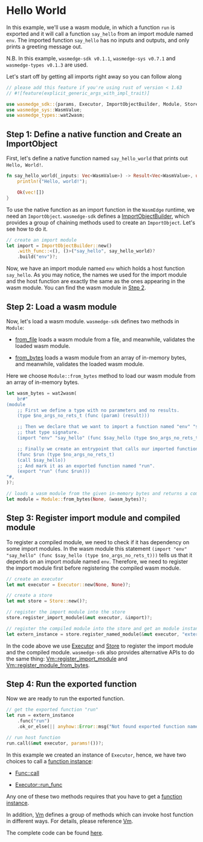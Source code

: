 # Hello World

In this example, we'll use a wasm module, in which a function `run` is exported and it will call a function `say_hello` from an import module named `env`. The imported function `say_hello` has no inputs and outputs, and only prints a greeting message out.

N.B. In this example, `wasmedge-sdk v0.1.1`, `wasmedge-sys v0.7.1` and `wasmedge-types v0.1.3` are used.

Let's start off by getting all imports right away so you can follow along

```rust
// please add this feature if you're using rust of version < 1.63
// #![feature(explicit_generic_args_with_impl_trait)]

use wasmedge_sdk::{params, Executor, ImportObjectBuilder, Module, Store};
use wasmedge_sys::WasmValue;
use wasmedge_types::wat2wasm;
```

## Step 1: Define a native function and Create an ImportObject

First, let's define a native function named `say_hello_world` that prints out `Hello, World!`.

```rust
fn say_hello_world(_inputs: Vec<WasmValue>) -> Result<Vec<WasmValue>, u8> {
    println!("Hello, world!");

    Ok(vec![])
}
```

To use the native function as an import function in the `WasmEdge` runtime, we need an `ImportObject`. `wasmedge-sdk` defines a [ImportObjectBuilder](https://wasmedge.github.io/WasmEdge/wasmedge_sdk/struct.ImportObjectBuilder.html), which provides a group of chaining methods used to create an `ImportObject`. Let's see how to do it.

```rust
// create an import module
let import = ImportObjectBuilder::new()
    .with_func::<(), ()>("say_hello", say_hello_world)?
    .build("env")?; 
```

Now, we have an import module named `env` which holds a host function `say_hello`. As you may notice, the names we used for the import module and the host function are exactly the same as the ones appearing in the wasm module. You can find the wasm module in [Step 2](#step-2-load-a-wasm-module).

## Step 2: Load a wasm module

Now, let's load a wasm module. `wasmedge-sdk` defines two methods in `Module`:

- [from_file](https://wasmedge.github.io/WasmEdge/wasmedge_sdk/struct.Module.html#method.from_file) loads a wasm module from a file, and meanwhile, validates the loaded wasm module.

- [from_bytes](https://wasmedge.github.io/WasmEdge/wasmedge_sdk/struct.Module.html#method.from_bytes) loads a wasm module from an array of in-memory bytes, and meanwhile, validates the loaded wasm module.

Here we choose `Module::from_bytes` method to load our wasm module from an array of in-memory bytes.

```rust
let wasm_bytes = wat2wasm(
    br#"
(module
    ;; First we define a type with no parameters and no results.
    (type $no_args_no_rets_t (func (param) (result)))

    ;; Then we declare that we want to import a function named "env" "say_hello" with
    ;; that type signature.
    (import "env" "say_hello" (func $say_hello (type $no_args_no_rets_t)))

    ;; Finally we create an entrypoint that calls our imported function.
    (func $run (type $no_args_no_rets_t)
    (call $say_hello))
    ;; And mark it as an exported function named "run".
    (export "run" (func $run)))
"#,
)?;

// loads a wasm module from the given in-memory bytes and returns a compiled module
let module = Module::from_bytes(None, &wasm_bytes)?;
```

## Step 3: Register import module and compiled module

To register a compiled module, we need to check if it has dependency on some import modules. In the wasm module this statement `(import "env" "say_hello" (func $say_hello (type $no_args_no_rets_t)))` tells us that it depends on an import module named `env`. Therefore, we need to register the import module first before registering the compiled wasm module.

```rust
// create an executor
let mut executor = Executor::new(None, None)?;

// create a store
let mut store = Store::new()?;

// register the import module into the store
store.register_import_module(&mut executor, &import)?;

// register the compiled module into the store and get an module instance
let extern_instance = store.register_named_module(&mut executor, "extern", &module)?;
```

In the code above we use [Executor](https://wasmedge.github.io/WasmEdge/wasmedge_sdk/struct.Executor.html) and [Store](https://wasmedge.github.io/WasmEdge/wasmedge_sdk/struct.Store.html) to register the import module and the compiled module. `wasmedge-sdk` also provides alternative APIs to do the same thing: [Vm::register_import_module](https://wasmedge.github.io/WasmEdge/wasmedge_sdk/struct.Vm.html#method.register_import_module) and [Vm::register_module_from_bytes](https://wasmedge.github.io/WasmEdge/wasmedge_sdk/struct.Vm.html#method.register_module_from_bytes).

## Step 4: Run the exported function

Now we are ready to run the exported function.

```rust
// get the exported function "run"
let run = extern_instance
    .func("run")
    .ok_or_else(|| anyhow::Error::msg("Not found exported function named 'run'."))?;

// run host function
run.call(&mut executor, params!())?;
```

In this example we created an instance of `Executor`, hence, we have two choices to call a [function instance](https://wasmedge.github.io/WasmEdge/wasmedge_sdk/struct.Func.html):

- [Func::call](https://wasmedge.github.io/WasmEdge/wasmedge_sdk/struct.Func.html#method.call)

- [Executor::run_func](https://wasmedge.github.io/WasmEdge/wasmedge_sdk/trait.Engine.html#tymethod.run_func)

Any one of these two methods requires that you have to get a [function instance](https://wasmedge.github.io/WasmEdge/wasmedge_sdk/struct.Func.html).

In addition, [Vm](https://wasmedge.github.io/WasmEdge/wasmedge_sdk/struct.Vm.html#) defines a group of methods which can invoke host function in different ways. For details, please reference [Vm](https://wasmedge.github.io/WasmEdge/wasmedge_sdk/struct.Vm.html#).

The complete code can be found [here](https://github.com/WasmEdge/WasmEdge/blob/master/bindings/rust/wasmedge-sdk/examples/hello_world.rs).
